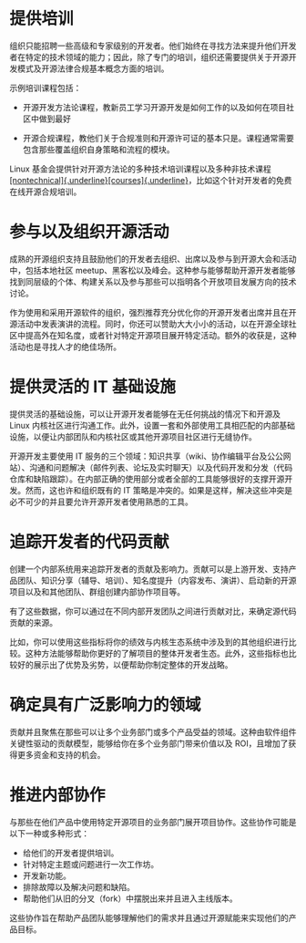 提供培训
========


组织只能招聘一些高级和专家级别的开发者。他们始终在寻找方法来提升他们开发者在特定的技术领域的能力；因此，除了专门的培训，组织还需要提供关于开源开发模式及开源法律合规基本概念方面的培训。


示例培训课程包括：

- 开源开发方法论课程，教新员工学习开源开发是如何工作的以及如何在项目社区中做到最好

- 开源合规课程，教他们关于合规准则和开源许可证的基本只是。课程通常需要包含那些覆盖组织自身策略和流程的模块。


Linux 基金会提供针对开源方法论的多种技术培训课程以及多种非技术课程[[nontechnical]{.underline}](https://training.linuxfoundation.org/full-catalog)[[courses]{.underline}](https://training.linuxfoundation.org/full-catalog)，比如这个针对开发者的免费在线开源合规培训。

参与以及组织开源活动
====================

成熟的开源组织支持且鼓励他们的开发者去组织、出席以及参与到开源大会和活动中，包括本地社区 meetup、黑客松以及峰会。这种参与能够帮助开源开发者能够找到同层级的个体、构建关系以及参与那些可以指明各个开放项目发展方向的技术讨论。

作为使用和采用开源软件的组织，强烈推荐充分优化你的开源开发者出席并且在开源活动中发表演讲的流程。同时，你还可以赞助大大小小的活动，以在开源全球社区中提高外在知名度，或者针对特定开源项目展开特定活动。额外的收获是，这种活动也是寻找人才的绝佳场所。

提供灵活的 IT 基础设施
======================


提供灵活的基础设施，可以让开源开发者能够在无任何挑战的情况下和开源及 Linux 内核社区进行沟通工作。此外，设置一套和外部使用工具相匹配的内部基础设施，以便让内部团队和内核社区或其他开源项目社区进行无缝协作。


开源开发主要使用 IT 服务的三个领域：知识共享（wiki、协作编辑平台及公公网站）、沟通和问题解决（邮件列表、论坛及实时聊天）以及代码开发和分发（代码仓库和缺陷跟踪）。在内部正确的使用部分或者全部的工具能够很好的支撑开源开发。然而，这也许和组织既有的 IT 策略是冲突的。如果是这样，解决这些冲突是必不可少的并且要允许开源开发者使用熟悉的工具。

追踪开发者的代码贡献
====================


创建一个内部系统用来追踪开发者的贡献及影响力。贡献可以是上游开发、支持产品团队、知识分享（辅导、培训）、知名度提升（内容发布、演讲）、启动新的开源项目以及和其他团队、群组创建内部协作项目等。


有了这些数据，你可以通过在不同内部开发团队之间进行贡献对比，来确定源代码贡献的来源。


比如，你可以使用这些指标将你的绩效与内核生态系统中涉及到的其他组织进行比较。这种方法能够帮助你更好的了解项目的整体开发者生态。此外，这些指标也比较好的展示出了优势及劣势，以便帮助你制定整体的开发战略。

确定具有广泛影响力的领域
=========================


贡献并且聚焦在那些可以让多个业务部门或多个产品受益的领域。这种由软件组件关键性驱动的贡献模型，能够给你在多个业务部门带来价值以及 ROI，且增加了获得更多资金和支持的机会。

推进内部协作
============


与那些在他们产品中使用特定开源项目的业务部门展开项目协作。这些协作可能是以下一种或多种形式：

- 给他们的开发者提供培训。
- 针对特定主题或问题进行一次工作坊。
- 开发新功能。
- 排除故障以及解决问题和缺陷。
- 帮助他们从旧的分叉（fork）中摆脱出来并且进入主线版本。

这些协作旨在帮助产品团队能够理解他们的需求并且通过开源赋能来实现他们的产品目标。
